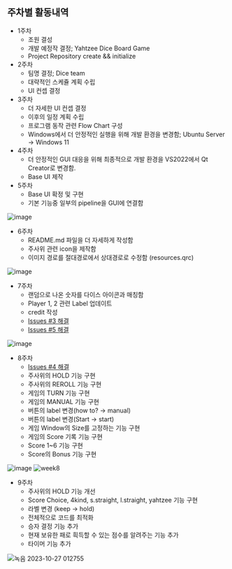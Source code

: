 ## 주차별 활동내역
- 1주차
  - 조원 결성
  - 개발 예정작 결정; Yahtzee Dice Board Game
  - Project Repository create && initialize
- 2주차
  - 팀명 결정; Dice team
  - 대략적인 스케쥴 계획 수립
  - UI 컨셉 결정
- 3주차
  - 더 자세한 UI 컨셉 결정
  - 이후의 일정 계획 수립
  - 프로그램 동작 관련 Flow Chart 구성
  - Windows에서 더 안정적인 실행을 위해 개발 환경을 변경함; Ubuntu Server -> Windows 11
- 4주차
  - 더 안정적인 GUI 대응을 위해 최종적으로 개발 환경을 VS2022에서 Qt Creator로 변경함.
  - Base UI 제작
- 5주차
  - Base UI 확정 및 구현
  - 기본 기능중 일부의 pipeline을 GUI에 연결함
    
![image](https://github.com/kimch0612/OOP2_Project/assets/10193967/52907e87-6091-471b-8469-c19200f601a2)
- 6주차 
  - README.md 파일을 더 자세하게 작성함
  - 주사위 관련 icon을 제작함
  - 이미지 경로를 절대경로에서 상대경로로 수정함 (resources.qrc)
 
![image](https://github.com/kimch0612/OOP2_Project/assets/10193967/53a0978a-86c5-43c6-afe1-a7fec2b7fa15)
- 7주차
  - 랜덤으로 나온 숫자를 다이스 아이콘과 매칭함
  - Player 1, 2 관련 Label 업데이트
  - credit 작성
  - [Issues #3 해결](https://github.com/kimch0612/OOP2_Project/issues/3)
  - [Issues #5 해결](https://github.com/kimch0612/OOP2_Project/issues/5)
  
![image](https://github.com/kimch0612/OOP2_Project/assets/10193967/3b50de8f-02d0-4f9c-aec6-1bf28112e2d5)
- 8주차
  - [Issues #4 해결](https://github.com/kimch0612/OOP2_Project/issues/4)
  - 주사위의 HOLD 기능 구현
  - 주사위의 REROLL 기능 구현
  - 게임의 TURN 기능 구현
  - 게임의 MANUAL 기능 구현
  - 버튼의 label 변경(how to? -> manual)
  - 버튼의 label 변경(Start -> start)
  - 게임 Window의 Size를 고정하는 기능 구현
  - 게임의 Score 기록 기능 구현
  - Score 1~6 기능 구현
  - Score의 Bonus 기능 구현

![image](https://github.com/kimch0612/OOP2_Project/assets/10193967/e35fbd01-c04e-4618-8618-df0d61c0f6b2)
![week8](https://github.com/kimch0612/OOP2_Project/assets/10193967/cca95522-ac45-4e19-a980-ad5529deec23)
- 9주차
  - 주사위의 HOLD 기능 개선
  - Score Choice, 4kind, s.straight, l.straight, yahtzee 기능 구현
  - 라벨 변경 (keep -> hold)
  - 전체적으로 코드를 최적화
  - 승자 결정 기능 추가
  - 현재 보유한 패로 흭득할 수 있는 점수를 알려주는 기능 추가
  - 타이머 기능 추가

![녹음 2023-10-27 012755](https://github.com/kimch0612/OOP2_Project/assets/10193967/6f536ef7-5a24-4cee-84a2-2d21d652f009)

